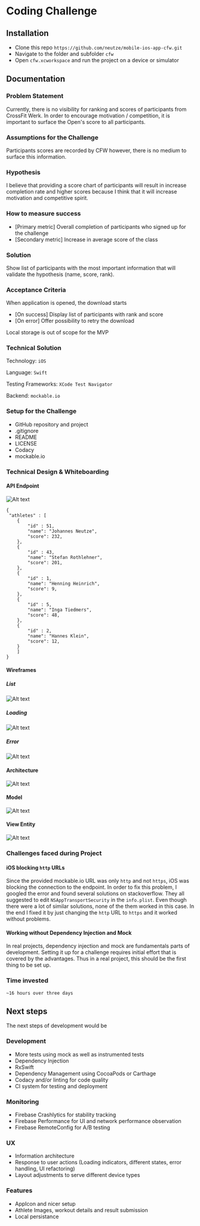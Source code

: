 # Coding Challenge
## Installation
* Clone this repo `https://github.com/neutze/mobile-ios-app-cfw.git`
* Navigate to the folder and subfolder `cfw`
* Open `cfw.xcworkspace` and run the project on a device or simulator
## Documentation
### Problem Statement
Currently, there is no visibility for ranking and scores of participants from CrossFit Werk. In order to encourage motivation / competition, it is important to surface the Open's score to all participants.
### Assumptions for the Challenge
Participants scores are recorded by CFW however, there is no medium to surface this information.
### Hypothesis
I believe that providing a score chart of participants will result in increase completion rate and higher scores because I think that it will increase motivation and competitive spirit.
### How to measure success
* [Primary metric] Overall completion of participants who signed up for the challenge
* [Secondary metric] Increase in average score of the class
### Solution
Show list of participants with the most important information that will validate the hypothesis (name, score, rank).
### Acceptance Criteria
When application is opened, the download starts
* [On success] Display list of participants with rank and score
* [On error] Offer possibility to retry the download

Local storage is out of scope for the MVP
### Technical Solution
Technology: `iOS`

Language: `Swift`

Testing Frameworks: `XCode Test Navigator`

Backend: `mockable.io`
### Setup for the Challenge
* GitHub repository and project
* .gitignore
* README
* LICENSE
* Codacy
* mockable.io
### Technical Design & Whiteboarding
#### API Endpoint
![Alt text](https://github.com/neutze/mobile-ios-app-cfw/blob/master/.whiteboard/api/athletes.png?raw=true "API")

```
{
 "athletes" : [
    {
        "id" : 51,
        "name": "Johannes Neutze",
        "score": 232,
    },
    {
        "id" : 43,
        "name": "Stefan Rothlehner",
        "score": 201,
    },
    {
        "id" : 1,
        "name": "Henning Heinrich",
        "score": 9,
    },
    {
        "id" : 5,
        "name": "Inga Tiedmers",
        "score": 48,
    },
    {
        "id" : 2,
        "name": "Hannes Klein",
        "score": 12,
    }
    ]
}
```
#### Wireframes
##### List
![Alt text](https://github.com/neutze/mobile-ios-app-cfw/blob/master/.whiteboard/wireframes/list.png?raw=true "Wireframe List")
##### Loading
![Alt text](https://github.com/neutze/mobile-ios-app-cfw/blob/master/.whiteboard/wireframes/loading.png?raw=true "Wireframe Loading")
##### Error
![Alt text](https://github.com/neutze/mobile-ios-app-cfw/blob/master/.whiteboard/wireframes/error.png?raw=true "Wireframe Error")
#### Architecture
![Alt text](https://github.com/neutze/mobile-ios-app-cfw/blob/master/.whiteboard/architecture/mvvm.png?raw=true "Architecture")
#### Model
![Alt text](https://github.com/neutze/mobile-ios-app-cfw/blob/master/.whiteboard/model/athlete.png?raw=true "Model")
#### View Entity
![Alt text](https://github.com/neutze/mobile-ios-app-cfw/blob/master/.whiteboard/entity/athlete.png?raw=true "View Entity")
### Challenges faced during Project
#### iOS blocking `http` URLs
Since the provided mockable.io URL was only `http` and not `https`, iOS was blocking the connection to the endpoint. In order to fix this problem, I googled the error and found several solutions on stackoverflow. They all suggested to edit `NSAppTransportSecurity` in the `info.plist`. Even though there were a lot of similar solutions, none of the them worked in this case. In the end I fixed it by just changing the `http` URL to `https` and it worked without problems.
#### Working without Dependency Injection and Mock
In real projects, dependency injection and mock are fundamentals parts of development. Setting it up for a challenge requires initial effort that is covered by the advantages. Thus in a real project, this should be the first thing to be set up.
### Time invested
`~16 hours over three days`
## Next steps
The next steps of development would be
### Development
* More tests using mock as well as instrumented tests
* Dependency Injection
* RxSwift
* Dependency Management using CocoaPods or Carthage
* Codacy and/or linting for code quality
* CI system for testing and deployment
### Monitoring
* Firebase Crashlytics for stability tracking
* Firebase Performance for UI and network performance observation
* Firebase RemoteConfig for A/B testing
### UX
* Information architecture
* Response to user actions (Loading indicators, different states, error handling, UI refactoring)
* Layout adjustments to serve different device types
### Features
* AppIcon and nicer setup
* Athlete Images, workout details and result submission
* Local persistance
